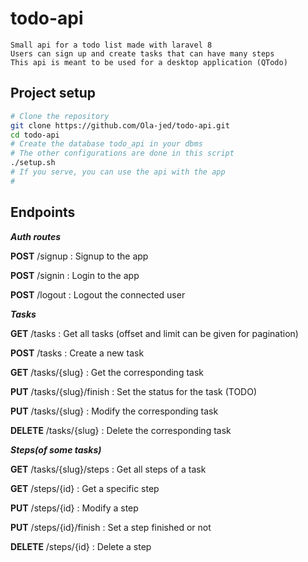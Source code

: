 # todo-api
    Small api for a todo list made with laravel 8
    Users can sign up and create tasks that can have many steps
    This api is meant to be used for a desktop application (QTodo)

## Project setup
```bash
# Clone the repository
git clone https://github.com/Ola-jed/todo-api.git
cd todo-api
# Create the database todo_api in your dbms
# The other configurations are done in this script
./setup.sh
# If you serve, you can use the api with the app
# 
```

## Endpoints

_**Auth routes**_

__POST__ /signup : Signup to the app

__POST__ /signin : Login to the app

__POST__ /logout : Logout the connected user

_**Tasks**_

__GET__ /tasks : Get all tasks (offset and limit can be given for pagination)

__POST__ /tasks : Create a new task

__GET__ /tasks/{slug} : Get the corresponding task

__PUT__ /tasks/{slug}/finish : Set the status for the task (TODO)

__PUT__ /tasks/{slug} : Modify the corresponding task

__DELETE__ /tasks/{slug} : Delete the corresponding task

_**Steps(of some tasks)**_

__GET__ /tasks/{slug}/steps : Get all steps of a task

__GET__ /steps/{id} : Get a specific step

__PUT__ /steps/{id} : Modify a step

__PUT__ /steps/{id}/finish : Set a step finished or not

__DELETE__ /steps/{id} : Delete a step 


